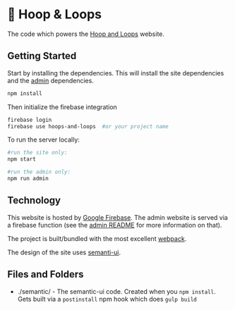#  Hoop & Loops

The code which powers the [Hoop and Loops](https://hoop-and-loops.firebaseapp.com/admin) website.

## Getting Started

Start by installing the dependencies. This will install the site dependencies and the [admin](/admin) dependencies.

```bash
npm install
```

Then initialize the firebase integration

```bash
firebase login
firebase use hoops-and-loops  #or your project name
```


To run the server locally:

```bash
#run the site only:
npm start

#run the admin only:
npm run admin
```


## Technology

This website is hosted by [Google Firebase](https://github.com/firebase). The admin website is served via a firebase function (see the [admin README](/admin) for more information on that).

The project is built/bundled with the most excellent [webpack](https://webpack.js.org).

The design of the site uses [semanti-ui](https://semantic-ui.com/).

## Files and Folders

* ./semantic/ - The semantic-ui code. Created when you `npm install`. Gets built via a `postinstall` npm hook which does `gulp build`

